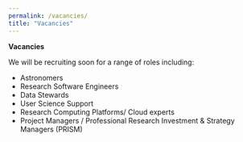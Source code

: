 ```yaml
---
permalink: /vacancies/
title: "Vacancies"
---
```

**Vacancies**

We will be recruiting soon for a range of roles including:
* Astronomers
* Research Software Engineers
* Data Stewards
* User Science Support
* Research Computing Platforms/ Cloud experts
* Project Managers / Professional Research Investment & Strategy Managers (PRISM)
